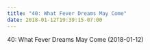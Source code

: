 ```yaml
---
title: "40: What Fever Dreams May Come"
date: 2018-01-12T19:39:15-07:00
---
```


40: What Fever Dreams May Come (2018-01-12)
